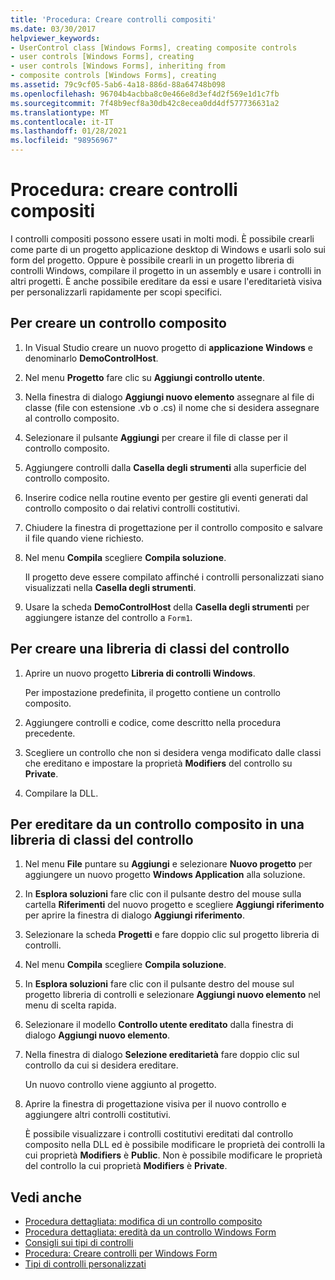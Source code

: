```yaml
---
title: 'Procedura: Creare controlli compositi'
ms.date: 03/30/2017
helpviewer_keywords:
- UserControl class [Windows Forms], creating composite controls
- user controls [Windows Forms], creating
- user controls [Windows Forms], inheriting from
- composite controls [Windows Forms], creating
ms.assetid: 79c9cf05-5ab6-4a18-886d-88a64748b098
ms.openlocfilehash: 96704b4acbba8c0e466e8d3ef4d2f569e1d1c7fb
ms.sourcegitcommit: 7f48b9ecf8a30db42c8ecea0dd4df577736631a2
ms.translationtype: MT
ms.contentlocale: it-IT
ms.lasthandoff: 01/28/2021
ms.locfileid: "98956967"
---
```

# <a name="how-to-author-composite-controls"></a>Procedura: creare controlli compositi

I controlli compositi possono essere usati in molti modi. È possibile crearli come parte di un progetto applicazione desktop di Windows e usarli solo sui form del progetto. Oppure è possibile crearli in un progetto libreria di controlli Windows, compilare il progetto in un assembly e usare i controlli in altri progetti. È anche possibile ereditare da essi e usare l'ereditarietà visiva per personalizzarli rapidamente per scopi specifici.

## <a name="to-author-a-composite-control"></a>Per creare un controllo composito

1. In Visual Studio creare un nuovo progetto di **applicazione Windows** e denominarlo **DemoControlHost**.

2. Nel menu **Progetto** fare clic su **Aggiungi controllo utente**.

3. Nella finestra di dialogo **Aggiungi nuovo elemento** assegnare al file di classe (file con estensione .vb o .cs) il nome che si desidera assegnare al controllo composito.

4. Selezionare il pulsante **Aggiungi** per creare il file di classe per il controllo composito.

5. Aggiungere controlli dalla **Casella degli strumenti** alla superficie del controllo composito.

6. Inserire codice nella routine evento per gestire gli eventi generati dal controllo composito o dai relativi controlli costitutivi.

7. Chiudere la finestra di progettazione per il controllo composito e salvare il file quando viene richiesto.

8. Nel menu **Compila** scegliere **Compila soluzione**.

     Il progetto deve essere compilato affinché i controlli personalizzati siano visualizzati nella **Casella degli strumenti**.

9. Usare la scheda **DemoControlHost** della **Casella degli strumenti** per aggiungere istanze del controllo a `Form1`.

## <a name="to-author-a-control-class-library"></a>Per creare una libreria di classi del controllo

1. Aprire un nuovo progetto **Libreria di controlli Windows**.

     Per impostazione predefinita, il progetto contiene un controllo composito.

2. Aggiungere controlli e codice, come descritto nella procedura precedente.

3. Scegliere un controllo che non si desidera venga modificato dalle classi che ereditano e impostare la proprietà **Modifiers** del controllo su **Private**.

4. Compilare la DLL.

## <a name="to-inherit-from-a-composite-control-in-a-control-class-library"></a>Per ereditare da un controllo composito in una libreria di classi del controllo

1. Nel menu **File** puntare su **Aggiungi** e selezionare **Nuovo progetto** per aggiungere un nuovo progetto **Windows Application** alla soluzione.

2. In **Esplora soluzioni** fare clic con il pulsante destro del mouse sulla cartella **Riferimenti** del nuovo progetto e scegliere **Aggiungi riferimento** per aprire la finestra di dialogo **Aggiungi riferimento**.

3. Selezionare la scheda **Progetti** e fare doppio clic sul progetto libreria di controlli.

4. Nel menu **Compila** scegliere **Compila soluzione**.

5. In **Esplora soluzioni** fare clic con il pulsante destro del mouse sul progetto libreria di controlli e selezionare **Aggiungi nuovo elemento** nel menu di scelta rapida.

6. Selezionare il modello **Controllo utente ereditato** dalla finestra di dialogo **Aggiungi nuovo elemento**.

7. Nella finestra di dialogo **Selezione ereditarietà** fare doppio clic sul controllo da cui si desidera ereditare.

     Un nuovo controllo viene aggiunto al progetto.

8. Aprire la finestra di progettazione visiva per il nuovo controllo e aggiungere altri controlli costitutivi.

     È possibile visualizzare i controlli costitutivi ereditati dal controllo composito nella DLL ed è possibile modificare le proprietà dei controlli la cui proprietà **Modifiers** è **Public**. Non è possibile modificare le proprietà del controllo la cui proprietà **Modifiers** è **Private**.

## <a name="see-also"></a>Vedi anche

- [Procedura dettagliata: modifica di un controllo composito](walkthrough-authoring-a-composite-control-with-visual-csharp.md)
- [Procedura dettagliata: eredità da un controllo Windows Form](walkthrough-inheriting-from-a-windows-forms-control-with-visual-csharp.md)
- [Consigli sui tipi di controlli](control-type-recommendations.md)
- [Procedura: Creare controlli per Windows Form](how-to-author-controls-for-windows-forms.md)
- [Tipi di controlli personalizzati](varieties-of-custom-controls.md)
